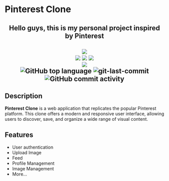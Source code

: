 # Pinterest Clone

<div align="center">
<h2>
Hello guys, this is my personal project inspired by Pinterest
<h2/>

<p align="center">
<div>
<img src="https://img.shields.io/badge/Pinterest-%23E60023.svg?&style=for-the-badge&logo=Pinterest&logoColor=white
" />
</div>

<div>
<img src="https://img.shields.io/badge/Tailwind_CSS-38B2AC?style=for-the-badge&logo=tailwind-css&logoColor=white"/>
<img src="https://img.shields.io/badge/React-20232A?style=for-the-badge&logo=react&logoColor=61DAFB
"/>
<img src="https://img.shields.io/badge/TypeScript-007ACC?style=for-the-badge&logo=typescript&logoColor=white
"/>
</div>

<div>
<img src="https://img.shields.io/badge/Node.js-43853D?style=for-the-badge&logo=node.js&logoColor=white
"/>
</div>

<div>
<img src="https://img.shields.io/github/languages/top/quoczuong/pinterest?style=flat-square&color=5D6D7E" alt="GitHub top language" />

<img src="https://img.shields.io/github/last-commit/quoczuong/pinterest?style=flat-square&color=5D6D7E" alt="git-last-commit" />
<img src="https://img.shields.io/github/commit-activity/m/quoczuong/pinterest?style=flat-square&color=5D6D7E" alt="GitHub commit activity" />
</div>

</div>

## Description

**Pinterest Clone** is a web application that replicates the popular Pinterest platform. This clone offers a modern and responsive user interface, allowing users to discover, save, and organize a wide range of visual content.

## Features

-   User authentication
-   Upload Image
-   Feed
-   Profile Management
-   Image Management
-   More...
